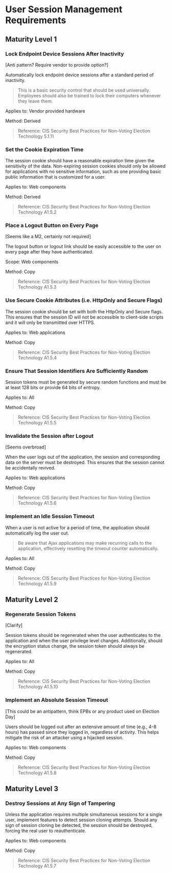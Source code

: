 # User Session Management Requirements

## Maturity Level 1

### Lock Endpoint Device Sessions After Inactivity

[Anti pattern? Require vendor to provide option?]

Automatically lock endpoint device sessions after a standard period of inactivity.

> This is a basic security control that should be used universally. Employees should also be trained to lock their computers whenever they leave them.

Applies to: Vendor provided hardware

Method: Derived

> Reference: CIS Security Best Practices for Non-Voting Election Technology 5.1.11

### Set the Cookie Expiration Time

The session cookie should have a reasonable expiration time given the sensitivity of the data. Non-expiring session cookies should only be allowed for applications with no sensitive information, such as one providing basic public information that is customized for a user.

Applies to: Web components

Method: Derived

> Reference: CIS Security Best Practices for Non-Voting Election Technology A1.5.2

### Place a Logout Button on Every Page

[Seems like a M2, certainly not required]

The logout button or logout link should be easily accessible to the user on every page after they have authenticated.

Scope: Web components

Method: Copy

> Reference: CIS Security Best Practices for Non-Voting Election Technology A1.5.3

### Use Secure Cookie Attributes (i.e. HttpOnly and Secure Flags)

The session cookie should be set with both the HttpOnly and Secure flags. This ensures that the session ID will not be accessible to client-side scripts and it will only be transmitted over HTTPS.

Applies to: Web applications

Method: Copy

> Reference: CIS Security Best Practices for Non-Voting Election Technology A1.5.4

### Ensure That Session Identifiers Are Sufficiently Random

Session tokens must be generated by secure random functions and must be at least 128 bits or provide 64 bits of entropy.

Applies to: All

Method: Copy

> Reference: CIS Security Best Practices for Non-Voting Election Technology A1.5.5

### Invalidate the Session after Logout

[Seems overbroad]

When the user logs out of the application, the session and corresponding data on the server must be destroyed. This ensures that the session cannot be accidentally revived.

Applies to: Web applications

Method: Copy

> Reference: CIS Security Best Practices for Non-Voting Election Technology A1.5.6

### Implement an Idle Session Timeout

When a user is not active for a period of time, the application should automatically log the user out.

> Be aware that Ajax applications may make recurring calls to the application, effectively resetting the timeout counter automatically.

Applies to: All

Method: Copy

> Reference: CIS Security Best Practices for Non-Voting Election Technology A1.5.9

## Maturity Level 2

### Regenerate Session Tokens

[Clarify]

Session tokens should be regenerated when the user authenticates to the application and when the user privilege level changes. Additionally, should the encryption status change, the session token should always be regenerated.

Applies to: All

Method: Copy

> Reference: CIS Security Best Practices for Non-Voting Election Technology A1.5.10

### Implement an Absolute Session Timeout

[This could be an antipattern, think EPBs or any product used on Election Day]

Users should be logged out after an extensive amount of time (e.g., 4-8 hours) has passed since they logged in, regardless of activity. This helps mitigate the risk of an attacker using a hijacked session.

Applies to: Web components

Method: Copy

> Reference: CIS Security Best Practices for Non-Voting Election Technology A1.5.8

## Maturity Level 3

### Destroy Sessions at Any Sign of Tampering

Unless the application requires multiple simultaneous sessions for a single user, implement features to detect session cloning attempts. Should any sign of session cloning be detected, the session should be destroyed, forcing the real user to reauthenticate.

Applies to: Web components

Method: Copy

> Reference: CIS Security Best Practices for Non-Voting Election Technology A1.5.7
